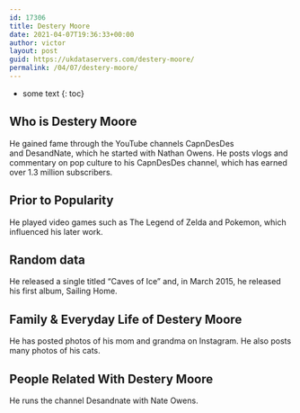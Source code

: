 ```yaml
---
id: 17306
title: Destery Moore
date: 2021-04-07T19:36:33+00:00
author: victor
layout: post
guid: https://ukdataservers.com/destery-moore/
permalink: /04/07/destery-moore/
---
```


* some text
{: toc}


## Who is Destery Moore



He gained fame through the YouTube channels CapnDesDes and DesandNate, which he started with Nathan Owens. He posts vlogs and commentary on pop culture to his CapnDesDes channel, which has earned over 1.3 million subscribers. 

                
                
                
## Prior to Popularity



He played video games such as The Legend of Zelda and Pokemon, which influenced his later work. 

                
                
                
## Random data



He released a single titled &#8220;Caves of Ice&#8221; and, in March 2015, he released his first album, Sailing Home. 

                
                
                
## Family & Everyday Life of Destery Moore



He has posted photos of his mom and grandma on Instagram. He also posts many photos of his cats. 

                
                
                
## People Related With Destery Moore



He runs the channel Desandnate with Nate Owens. 

                
              
            
          
          
          